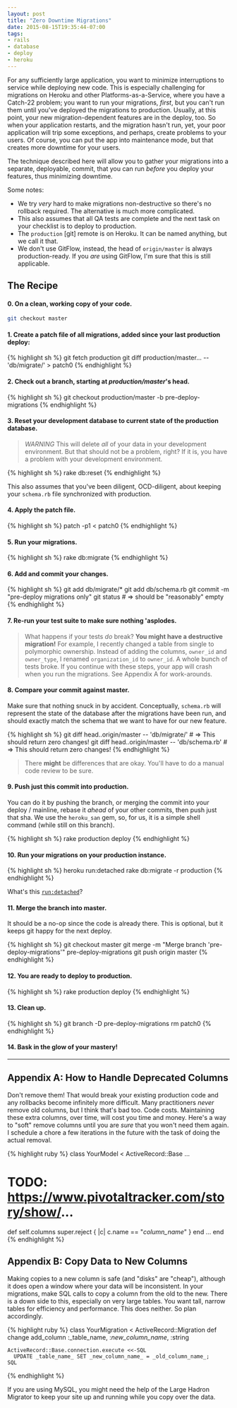 ```yaml
---
layout: post
title: "Zero Downtime Migrations"
date: 2015-08-15T19:35:44-07:00
tags: 
- rails
- database
- deploy
- heroku
---
```


For any sufficiently large application, you want to minimize interruptions to service
while deploying new code. This is especially challenging for migrations on Heroku and
other Platforms-as-a-Service, where you have a Catch-22 problem; you want to run your
migrations, *first*, but you can't run them until you've deployed the migrations to
production. Usually, at this point, your new migration-dependent features are in the
deploy, too. So when your application restarts, and the migration hasn't run, yet,
your poor application will trip some exceptions, and perhaps, create problems to your
users. Of course, you can put the app into maintenance mode, but that creates more
downtime for your users.

The technique described here will allow you to gather your migrations into a separate,
deployable, commit, that you can run *before* you deploy your features, thus minimizing
downtime.

Some notes:

* We try _very_ hard to make migrations non-destructive so there's no rollback required. The alternative is much more complicated.
* This also assumes that all QA tests are complete and the next task on your checklist is to deploy to production.
* The `production` [git] remote is on Heroku. It can be named anything, but we call it that.
* We don't use GitFlow, instead, the head of `origin/master` is always production-ready. If you _are_ using GitFlow, I'm sure that this is still applicable.

## The Recipe

#### 0. On a clean, working copy of your code.

```sh
git checkout master
```
    
#### 1. Create a patch file of all migrations, added since your last production deploy:

{% highlight sh %}
git fetch production
git diff production/master... -- 'db/migrate/' > patch0
{% endhighlight %}

#### 2. Check out a branch, starting at _production/master_'s head.

{% highlight sh %}
git checkout production/master -b pre-deploy-migrations
{% endhighlight %}

#### 3. Reset your development database to current state of the production database.

> *WARNING* This will delete *all* of your data in your development environment. But
  that should not be a problem, right? If it is, you have a problem with your
  development environment.

{% highlight sh %}
rake db:reset
{% endhighlight %}

This also assumes that you've been diligent, OCD-diligent, about keeping your `schema.rb` file synchronized with production.

#### 4. Apply the patch file.

{% highlight sh %}
patch -p1 < patch0
{% endhighlight %}

#### 5. Run your migrations.

{% highlight sh %}
rake db:migrate
{% endhighlight %}

#### 6. Add and commit your changes.

{% highlight sh %}
git add db/migrate/*
git add db/schema.rb
git commit -m "pre-deploy migrations only"
git status # => should be "reasonably" empty
{% endhighlight %}

#### 7. Re-run your test suite to make sure nothing 'asplodes.

> What happens if your tests *do* break? __You might have a destructive migration!__
  For example, I recently changed a
  table from single to polymorphic ownership. Instead of adding the 
  columns, `owner_id` and `owner_type`, I renamed `organization_id` to 
  `owner_id`. A whole bunch of tests broke. 
  If you continue with these steps, your app will crash when you run the 
  migrations. See Appendix A for work-arounds.

#### 8. Compare your commit against master.

Make sure that nothing snuck in by accident. Conceptually, `schema.rb` will represent the
state of the database after the migrations have been run, and should exactly match the
schema that we want to have for our new feature.

{% highlight sh %}
git diff head..origin/master -- 'db/migrate/' # => This should return zero changes!
git diff head..origin/master -- 'db/schema.rb' # => This should return zero changes!
{% endhighlight %}

> There __might__ be differences that are okay. You'll have to do a manual code
  review to be sure.

#### 9. Push __just__ this commit into production.

You can do it by pushing the branch, or merging the commit into your deploy / mainline, rebase it *ahead* of your other commits, then push just that sha. We use the `heroku_san` gem, so, for us, it is a simple shell command (while still on this branch).

{% highlight sh %}
rake production deploy
{% endhighlight %}
   
#### 10. Run your migrations on your production instance.

{% highlight sh %}
heroku run:detached rake db:migrate -r production
{% endhighlight %}

What's this [`run:detached`](https://devcenter.heroku.com/articles/one-off-dynos#running-tasks-in-background)?

#### 11. Merge the branch into master.

It should be a no-op since the code is already there. This is optional, but it keeps git happy for the next deploy.

{% highlight sh %}
git checkout master
git merge -m "Merge branch 'pre-deploy-migrations'" pre-deploy-migrations 
git push origin master
{% endhighlight %}

#### 12. You are ready to deploy to production.

{% highlight sh %}
rake production deploy
{% endhighlight %}

#### 13. Clean up.

{% highlight sh %}
git branch -D pre-deploy-migrations
rm patch0
{% endhighlight %}

#### 14. Bask in the glow of your mastery!

---

## Appendix A: How to Handle Deprecated Columns

Don't remove them! That would break your existing production code and any rollbacks
become infinitely more difficult. Many practitioners *never* remove old columns, but 
I think that's bad too. Code costs. Maintaining these extra columns, over time, will cost
you time and money. Here's a way to "soft" remove columns until you are *sure* that
you won't need them again. I schedule a chore a few iterations in the future with the
task of doing the actual removal.

{% highlight ruby %}
class YourModel < ActiveRecord::Base
  ...
  # TODO: https://www.pivotaltracker.com/story/show/...
  def self.columns
    super.reject { |c| c.name == "_column_name_" }
  end
  ...
end
{% endhighlight %}

## Appendix B: Copy Data to New Columns

Making copies to a new column is safe (and "disks" are "cheap"), although it does open a
window where your data will be inconsistent. In your migrations, make SQL calls to copy
a column from the old to the new. There is a down side to this, especially on very large 
tables. You want tall, narrow tables for efficiency and performance. This does neither. 
So plan accordingly.

{% highlight ruby %}
class YourMigration < ActiveRecord::Migration
  def change
    add_column :_table_name, :_new_column_name_, :string

    ActiveRecord::Base.connection.execute <<-SQL
      UPDATE _table_name_ SET _new_column_name_ = _old_column_name_;
    SQL
{% endhighlight %}

If you are using MySQL, you might need the help of the Large Hadron Migrator to keep your site up and running while you copy over the data.
